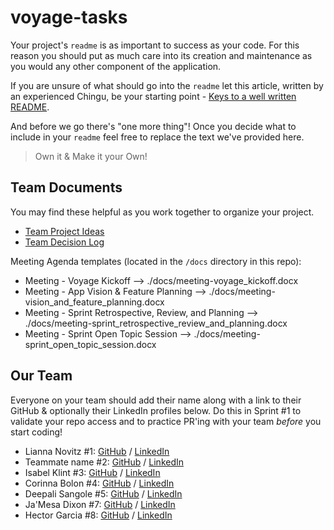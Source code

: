 # voyage-tasks

Your project's `readme` is as important to success as your code. For 
this reason you should put as much care into its creation and maintenance
as you would any other component of the application.

If you are unsure of what should go into the `readme` let this article,
written by an experienced Chingu, be your starting point - 
[Keys to a well written README](https://tinyurl.com/yk3wubft).

And before we go there's "one more thing"! Once you decide what to include
in your `readme` feel free to replace the text we've provided here.

> Own it & Make it your Own!

## Team Documents

You may find these helpful as you work together to organize your project.

- [Team Project Ideas](./docs/team_project_ideas.md)
- [Team Decision Log](./docs/team_decision_log.md)

Meeting Agenda templates (located in the `/docs` directory in this repo):

- Meeting - Voyage Kickoff --> ./docs/meeting-voyage_kickoff.docx
- Meeting - App Vision & Feature Planning --> ./docs/meeting-vision_and_feature_planning.docx
- Meeting - Sprint Retrospective, Review, and Planning --> ./docs/meeting-sprint_retrospective_review_and_planning.docx
- Meeting - Sprint Open Topic Session --> ./docs/meeting-sprint_open_topic_session.docx

## Our Team

Everyone on your team should add their name along with a link to their GitHub
& optionally their LinkedIn profiles below. Do this in Sprint #1 to validate
your repo access and to practice PR'ing with your team *before* you start
coding!

- Lianna Novitz #1: [GitHub](https://github.com/lnovitz) / [LinkedIn](https://linkedin.com/in/liannanovitz)
- Teammate name #2: [GitHub](https://github.com/ghaccountname) / [LinkedIn](https://linkedin.com/in/liaccountname)
- Isabel Klint #3: [GitHub](https://github.com/isabelklint) / [LinkedIn](https://linkedin.com/in/isabel-klint)
- Corinna Bolon #4: [GitHub](https://github.com/corinnabolon) / [LinkedIn](https://www.linkedin.com/in/corinna-bolon-690003297/)
- Deepali Sangole #5: [GitHub](https://github.com/ss-deep) / [LinkedIn](https://www.linkedin.com/in/deepali-sangole-49b0841b/)
- Ja'Mesa Dixon #7: [GitHub](https://github.com/MeMeD10) / [LinkedIn](https://linkedin.com/in/JaMesa-Dixon)
- Hector Garcia #8: [GitHub](https://github.com/hectorgarcia07) / [LinkedIn](https://www.linkedin.com/in/hectorgarcia01/)